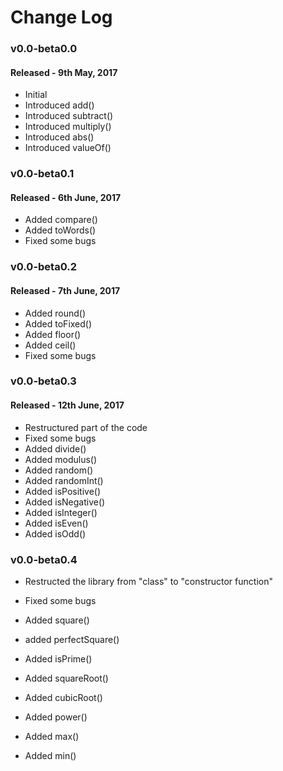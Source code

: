 # Change Log
### v0.0-beta0.0 
#### Released - 9th May, 2017
* Initial
* Introduced add()
* Introduced subtract()
* Introduced multiply()
* Introduced abs()
* Introduced valueOf()


### v0.0-beta0.1 
#### Released - 6th June, 2017
* Added compare()
* Added toWords()
* Fixed some bugs
	
### v0.0-beta0.2
#### Released - 7th June, 2017
* Added round()
* Added toFixed()
* Added floor()
* Added ceil()
* Fixed some bugs

### v0.0-beta0.3
#### Released - 12th June, 2017
* Restructured part of the code
* Fixed some bugs
* Added divide()
* Added modulus()
* Added random()
* Added randomInt()
* Added isPositive()
* Added isNegative()
* Added isInteger()
* Added isEven()
* Added isOdd()	

### v0.0-beta0.4
* Restructed the library from "class" to "constructor function"
* Fixed some bugs
* Added square()
* added perfectSquare()
	
* Added isPrime()
* Added squareRoot()
* Added cubicRoot()
* Added power()
* Added max()
* Added min()